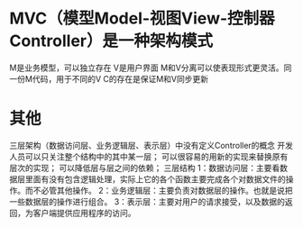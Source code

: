 # MVC（模型Model-视图View-控制器Controller）是一种架构模式

M是业务模型，可以独立存在
V是用户界面
M和V分离可以使表现形式更灵活。同一份M代码，用于不同的V
C的存在是保证M和V同步更新















# 其他
三层架构（数据访问层、业务逻辑层、表示层）中没有定义Controller的概念
开发人员可以只关注整个结构中的其中某一层；
可以很容易的用新的实现来替换原有层次的实现；
可以降低层与层之间的依赖；
三层结构
1：数据访问层：主要看数据层里面有没有包含逻辑处理，实际上它的各个函数主要完成各个对数据文件的操作。而不必管其他操作。
2：业务逻辑层：主要负责对数据层的操作。也就是说把一些数据层的操作进行组合。
3：表示层：主要对用户的请求接受，以及数据的返回，为客户端提供应用程序的访问。

